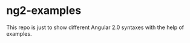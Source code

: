 # ng2-examples
This repo is just to show different Angular 2.0 syntaxes with the help of examples.


